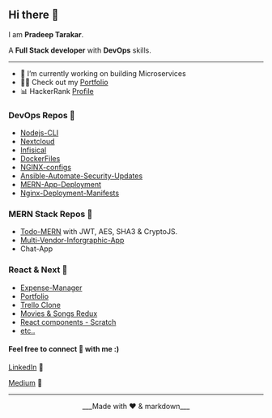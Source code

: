 ## Hi there 👋

I am **Pradeep Tarakar**.

A __Full Stack developer__ with __DevOps__ skills.

---

<!--- 🌱 I’m currently learning GoLang -->
- 🔭 I’m currently working on building Microservices
- 👩‍💻 Check out my [Portfolio](https://pradeept.netlify.app/)
- 📊 HackerRank [Profile](https://www.hackerrank.com/profile/pradeep_tarakar)

### DevOps Repos 📂

- [Nodejs-CLI](https://github.com/pradeept/Provisioner-CLI-APP)
- [Nextcloud](https://github.com/pradeept/Nextcloud)
- [Infisical](https://github.com/pradeept/Nextcloud)
- [DockerFiles](https://github.com/pradeept/Docker-Files)
- [NGINX-configs](https://github.com/pradeept/NGINX-Configurations)
- [Ansible-Automate-Security-Updates](https://github.com/pradeept/Automate-Updates-Ansible)
- [MERN-App-Deployment](https://github.com/pradeept/Deploy-MERN-App)
- [Nginx-Deployment-Manifests](https://github.com/pradeept/NGINX-Deployment-Manifests)

### MERN Stack Repos 📂

- [Todo-MERN](https://github.com/pradeept/NGINX-Deployment-Manifests) with JWT, AES, SHA3 & CryptoJS.
- [Multi-Vendor-Inforgraphic-App](https://github.com/pradeept/indowebagency-assignment)
- Chat-App

### React & Next 📂

- [Expense-Manager](https://github.com/pradeept/Expense-Manager)
- [Portfolio](https://github.com/pradeept/Portfolio-React)
- [Trello Clone](https://github.com/pradeept/Trello-clone)
- [Movies & Songs Redux](https://github.com/pradeept/Movies-and-Songs-List-Redux)
- [React components - Scratch](https://github.com/pradeept/Comps)
- [etc..](https://github.com/pradeept?tab=repositories)
<!--
    **pradeept/pradeept** is a ✨ _special_ ✨ repository because its `README.md` (this file) appears on your GitHub profile.

Here are some ideas to get you started:

- 👯 I’m looking to collaborate on ...
- 🤔 I’m looking for help with ...
- 💬 Ask me about ...
- 📫 How to reach me: ...
- 😄 Pronouns: ...
- ⚡ Fun fact: ...
  -->

#### Feel free to connect 🤝 with me :)

[LinkedIn](https://www.linkedin.com/in/pradeep-tarakar/) 💼

[Medium](https://medium.com/@pradeep.tarakar17) 📝

---

<center>___Made with ❤️ & markdown___ </center>
